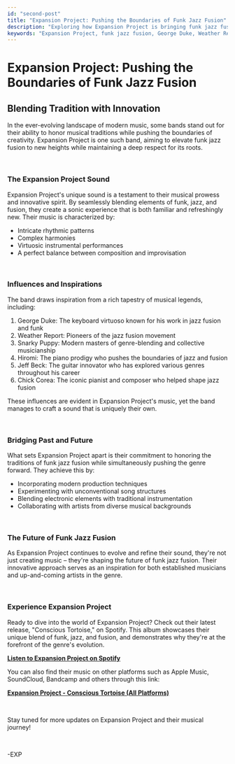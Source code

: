 ```yaml
---
id: "second-post"
title: "Expansion Project: Pushing the Boundaries of Funk Jazz Fusion"
description: "Exploring how Expansion Project is bringing funk jazz fusion to new heights while honoring traditional roots."
keywords: "Expansion Project, funk jazz fusion, George Duke, Weather Report, Snarky Puppy, Hiromi, Jeff Beck, musical innovation, genre blending"
---
```


# Expansion Project: Pushing the Boundaries of Funk Jazz Fusion

## Blending Tradition with Innovation

In the ever-evolving landscape of modern music, some bands stand out for their ability to honor musical traditions while pushing the boundaries of creativity. Expansion Project is one such band, aiming to elevate funk jazz fusion to new heights while maintaining a deep respect for its roots.

&nbsp;

### The Expansion Project Sound

Expansion Project's unique sound is a testament to their musical prowess and innovative spirit. By seamlessly blending elements of funk, jazz, and fusion, they create a sonic experience that is both familiar and refreshingly new. Their music is characterized by:

- Intricate rhythmic patterns
- Complex harmonies
- Virtuosic instrumental performances
- A perfect balance between composition and improvisation

&nbsp;

### Influences and Inspirations

The band draws inspiration from a rich tapestry of musical legends, including:

1. George Duke: The keyboard virtuoso known for his work in jazz fusion and funk
2. Weather Report: Pioneers of the jazz fusion movement
3. Snarky Puppy: Modern masters of genre-blending and collective musicianship
4. Hiromi: The piano prodigy who pushes the boundaries of jazz and fusion
5. Jeff Beck: The guitar innovator who has explored various genres throughout his career
6. Chick Corea: The iconic pianist and composer who helped shape jazz fusion

These influences are evident in Expansion Project's music, yet the band manages to craft a sound that is uniquely their own.

&nbsp;

### Bridging Past and Future

What sets Expansion Project apart is their commitment to honoring the traditions of funk jazz fusion while simultaneously pushing the genre forward. They achieve this by:

- Incorporating modern production techniques
- Experimenting with unconventional song structures
- Blending electronic elements with traditional instrumentation
- Collaborating with artists from diverse musical backgrounds

&nbsp;

### The Future of Funk Jazz Fusion

As Expansion Project continues to evolve and refine their sound, they're not just creating music – they're shaping the future of funk jazz fusion. Their innovative approach serves as an inspiration for both established musicians and up-and-coming artists in the genre.

&nbsp;

### Experience Expansion Project

Ready to dive into the world of Expansion Project? Check out their latest release, "Conscious Tortoise," on Spotify. This album showcases their unique blend of funk, jazz, and fusion, and demonstrates why they're at the forefront of the genre's evolution.

**[Listen to Expansion Project on Spotify](https://open.spotify.com/track/5ASVCh3djLcTXlfen552sC?si=1713b89c460043ab)**

You can also find their music on other platforms such as Apple Music, SoundCloud, Bandcamp and others through this link:

**[Expansion Project - Conscious Tortoise (All Platforms)](https://distrokid.com/hyperfollow/expansionproject1/conscious-tortoise-2)**

&nbsp;

Stay tuned for more updates on Expansion Project and their musical journey!

&nbsp;

-EXP
